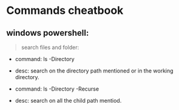# Commands cheatbook

## windows powershell:
> search files and folder:

 - command:
  ls <path> <foldername> -Directory
 - desc:
  search on the directory path mentioned or in the working directory.
  
 - command:
  ls <path> <foldername> -Directory -Recurse
 - desc:
  search on all the child path mentiod.
